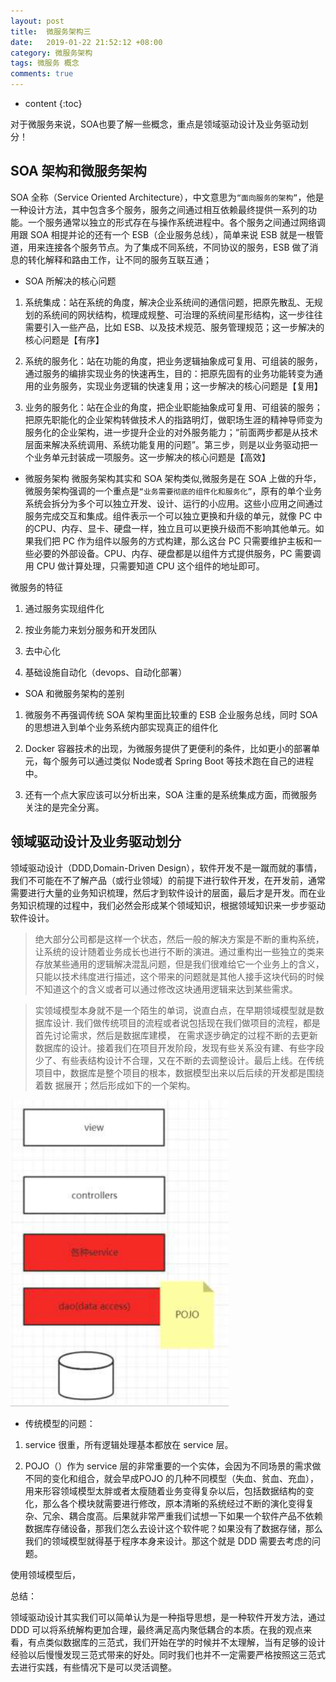 ```yaml
---
layout: post
title:  微服务架构三
date:   2019-01-22 21:52:12 +08:00
category: 微服务架构
tags: 微服务 概念
comments: true
---
```


* content
{:toc}

对于微服务来说，SOA也要了解一些概念，重点是领域驱动设计及业务驱动划分！












## SOA 架构和微服务架构

SOA 全称（Service Oriented Architecture），中文意思为`“面向服务的架构”`，他是一种设计方法，其中包含多个服务，服务之间通过相互依赖最终提供一系列的功能。一个服务通常以独立的形式存在与操作系统进程中。各个服务之间通过网络调用跟 SOA 相提并论的还有一个 ESB（企业服务总线），简单来说 ESB 就是一根管道，用来连接各个服务节点。为了集成不同系统，不同协议的服务，ESB 做了消息的转化解释和路由工作，让不同的服务互联互通；

- SOA 所解决的核心问题

1. 系统集成：站在系统的角度，解决企业系统间的通信问题，把原先散乱、无规划的系统间的网状结构，梳理成规整、可治理的系统间星形结构，这一步往往需要引入一些产品，比如 ESB、以及技术规范、服务管理规范；这一步解决的核心问题是【有序】

2. 系统的服务化：站在功能的角度，把业务逻辑抽象成可复用、可组装的服务，通过服务的编排实现业务的快速再生，目的：把原先固有的业务功能转变为通用的业务服务，实现业务逻辑的快速复用；这一步解决的核心问题是【复用】

3. 业务的服务化：站在企业的角度，把企业职能抽象成可复用、可组装的服务；把原先职能化的企业架构转做技术人的指路明灯，做职场生涯的精神导师变为服务化的企业架构，进一步提升企业的对外服务能力；“前面两步都是从技术层面来解决系统调用、系统功能复用的问题”。第三步，则是以业务驱动把一个业务单元封装成一项服务。这一步解决的核心问题是【高效】

- 微服务架构
微服务架构其实和 SOA 架构类似,微服务是在 SOA 上做的升华，微服务架构强调的一个重点是`“业务需要彻底的组件化和服务化”`，原有的单个业务系统会拆分为多个可以独立开发、设计、运行的小应用。这些小应用之间通过服务完成交互和集成。组件表示一个可以独立更换和升级的单元，就像 PC 中的CPU、内存、显卡、硬盘一样，独立且可以更换升级而不影响其他单元。如果我们把 PC 作为组件以服务的方式构建，那么这台 PC 只需要维护主板和一些必要的外部设备。CPU、内存、硬盘都是以组件方式提供服务，PC 需要调用 CPU 做计算处理，只需要知道 CPU 这个组件的地址即可。

微服务的特征
1. 通过服务实现组件化

2. 按业务能力来划分服务和开发团队

3. 去中心化

4. 基础设施自动化（devops、自动化部署）

- SOA 和微服务架构的差别

1. 微服务不再强调传统 SOA 架构里面比较重的 ESB 企业服务总线，同时 SOA 的思想进入到单个业务系统内部实现真正的组件化

2. Docker 容器技术的出现，为微服务提供了更便利的条件，比如更小的部署单元，每个服务可以通过类似 Node或者 Spring Boot 等技术跑在自己的进程中。

3. 还有一个点大家应该可以分析出来，SOA 注重的是系统集成方面，而微服务关注的是完全分离。

## 领域驱动设计及业务驱动划分

领域驱动设计（DDD,Domain-Driven Design），软件开发不是一蹴而就的事情，我们不可能在不了解产品（或行业领域）的前提下进行软件开发，在开发前，通常需要进行大量的业务知识梳理，然后才到软件设计的层面，最后才是开发。而在业务知识梳理的过程中，我们必然会形成某个领域知识，根据领域知识来一步步驱动软件设计。

>绝大部分公司都是这样一个状态，然后一般的解决方案是不断的重构系统，让系统的设计随着业务成长也进行不断的演进。通过重构出一些独立的类来存放某些通用的逻辑解决混乱问题，但是我们很难给它一个业务上的含义，只能以技术纬度进行描述，这个带来的问题就是其他人接手这块代码的时候不知道这个的含义或者可以通过修改这块通用逻辑来达到某些需求。

>实领域模型本身就不是一个陌生的单词，说直白点，在早期领域模型就是数据库设计. 我们做传统项目的流程或者说包括现在我们做项目的流程，都是首先讨论需求，然后是数据库建模， 在需求逐步确定的过程不断的去更新数据库的设计。接着我们在项目开发阶段，发现有些关系没有建、有些字段少了、有些表结构设计不合理，又在不断的去调整设计。最后上线。在传统项目中，数据库是整个项目的根本，数据模型出来以后后续的开发都是围绕着数
据展开；然后形成如下的一个架构。

![](https://raw.githubusercontent.com/qiuyadongsite/qiuyadongsite.github.io/master/_posts/images/springmvc.png)

- 传统模型的问题：

1. service 很重，所有逻辑处理基本都放在 service 层。

2. POJO（）作为 service 层的非常重要的一个实体，会因为不同场景的需求做不同的变化和组合，就会早成POJO 的几种不同模型（失血、贫血、充血），用来形容领域模型太胖或者太瘦随着业务变得复杂以后，包括数据结构的变化，那么各个模块就需要进行修改，原本清晰的系统经过不断的演化变得复杂、冗余、耦合度高。后果就非常严重我们试想一下如果一个软件产品不依赖数据库存储设备，那我们怎么去设计这个软件呢？如果没有了数据存储，那么我们的领域模型就得基于程序本身来设计。那这个就是 DDD 需要去考虑的问题。

使用领域模型后，

总结：

领域驱动设计其实我们可以简单认为是一种指导思想，是一种软件开发方法，通过 DDD 可以将系统解构更加合理，最终满足高内聚低耦合的本质。在我的观点来看，有点类似数据库的三范式，我们开始在学的时候并不太理解，当有足够的设计经验以后慢慢发现三范式带来的好处。同时我们也并不一定需要严格按照这三范式去进行实践，有些情况下是可以灵活调整。
